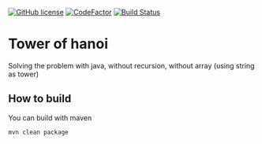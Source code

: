 [![GitHub license](https://img.shields.io/github/license/Pethical/TowerOfHanoi)](https://github.com/Pethical/TowerOfHanoi/blob/master/LICENSE)
[![CodeFactor](https://www.codefactor.io/repository/github/pethical/towerofhanoi/badge)](https://www.codefactor.io/repository/github/pethical/towerofhanoi)
[![Build Status](https://travis-ci.org/Pethical/TowerOfHanoi.svg?branch=master)](https://travis-ci.org/Pethical/TowerOfHanoi)

# Tower of hanoi
Solving the problem with java, without recursion, without array (using string as tower)

## How to build
You can build with maven
```
mvn clean package
```
